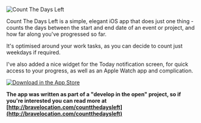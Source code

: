 ![Count The Days Left](http://bravelocation.com/images/logos/countthedaysleft.jpg)

Count The Days Left is a simple, elegant iOS app that does just one thing - counts the days between the start and 
    end date of an event or project, and how far along you've progressed so far.

It's optimised around your work tasks, as you can decide to count just weekdays if required.

I've also added a nice widget for the Today notification screen, for quick access to your progress, as well as an Apple Watch app and complication.

[![Download in the App Store](http://bravelocation.com/assets/Download_on_the_App_Store_Badge_US-UK_135x40.svg)](https://itunes.apple.com/app/id966499832?mt=8)
    
**The app was written as part of a &quot;develop in the open&quot; project, so if you're interested you can read more at [http://bravelocation.com/countthedaysleft](http://bravelocation.com/countthedaysleft)**
